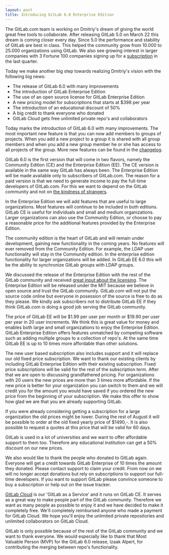 ```yaml
---
layout: post
title: Introducing GitLab 6.0 Enterprise Edition
---
```

The GitLab.com team is working on Dmitriy's dream of giving the world great free tools to collaborate. After releasing GitLab 5.0 on March 22 this dream is coming closer every day. Since 5.0 the performance and stability of GitLab are best in class. This helped the community grow from 10.000 to 25.000 organizations using GitLab. We also see growing interest in larger companies with 3 Fortune 100 companies signing up for a [subscription](/subscription/) in the last quarter.

Today we make another big step towards realizing Dmitriy's vision with the following big news:

- The release of GitLab 6.0 with many improvements
- The introduction of GitLab Enterprise Edition
- The use of an open source license for GitLab Enterprise Edition
- A new pricing model for subscriptions that starts at $398 per year
- The introduction of an educational discount of 50%
- A big credit to thank everyone who donated
- GitLab Cloud gets free unlimited private repo's and collaborators

Today marks the introduction of GitLab 6.0 with many improvements. The most important new feature is that you can now add members to groups of projects. When you add a new project to a group it is shared with all group members and when you add a new group member he or she has access to all projects of the group. More new features can be found in the [changelog](https://github.com/gitlabhq/gitlabhq/blob/master/CHANGELOG).

GitLab 6.0 is the first version that will come in two flavors, namely the Community Edition (CE) and the Enterprise Edition (EE). The CE version is available in the same way GitLab has always been. The Enterprise Edition will be made available only to subscribers of GitLab.com. The reason for a paid version is that we need to generate income to pay the full-time developers of GitLab.com. For this we want to depend on the GitLab community and not on [the kindness of strangers](http://bhorowitz.com/2013/07/16/capital-market-climate-change/).

In the Enterprise Edition we will add features that are useful to large organizations. Most features will continue to be included in both editions. GitLab CE is useful for individuals and small and medium organizations. Larger organizations can also use the Community Edition, or choose to pay a reasonable price for the additional features provided by the Enterprise Edition.

The community edition is the heart of GitLab and will remain under development, gaining new functionality in the coming years. No features will ever removed from the Community Edition. For example, the LDAP user functionality will stay in the Community edition. In the enterprise edition functionality for larger organizations will be added. In GitLab EE 6.0 this will be the ability to synchronize GitLab groups with LDAP groups.

We discussed the release of the Enterprise Edition with the rest of the GitLab community and received [great input about the licensing](/2013/07/22/announcing-gitlab-enterprise-edition). The Enterprise Edition will be released under the MIT because we believe in open source and trust the GitLab community. GitLab.com will not put the source code online but everyone in posession of the source is free to do as they please. We kindly ask subscribers not to distribute GitLab EE if they think GitLab.com is doing a good job serving the GitLab community.

The price of GitLab EE will be $1.99 per user per month or $19.90 per user per year in 20 user increments. We think this is great value for money and enables both large and small organizations to enjoy the Enterprise Edition. GitLab Enterprise Edition offers features unmatched by competing software such as adding multiple groups to a collection of repo's. At the same time GitLab EE is up to 10 times more affordable than other solutions.

The new user based subscription also includes support and it will replace our old fixed price subscription. We want to thank our existing clients by including GitLab Enterprise Edition with their existing subscription. Fixed price subscriptions will be valid for the rest of the subscription term. After that we are open to discussing grandfathered pricing. For organizations with 20 users the new prices are more than 3 times more affordable. If the new price is better for your organization you can switch to them and we will credit you for the amount you would have saved if you ordered the new price from the beginning of your subscription. We make this offer to show how glad we are that you are already supporting GitLab.

If you were already considering getting a subscription for a large organization the old prices might be lower. During the rest of August it will be possible to order at the old fixed yearly price of $1490,-. It is also possible to request a quotes at this price that will be valid for 60 days.

GitLab is used in a lot of universities and we want to offer affordable support to them too. Therefore any educational institution can get a 50% discount on our new prices.

We also would like to thank the people who donated to GitLab again. Everyone will get a credit towards GitLab Enterprise of 10 times the amount they donated. Please contact support to claim your credit. From now on we will no longer accept donations but rely on subscriptions to support our full-time developers. If you want to support GitLab please convince someone to buy a subscription or help out on the issue tracker.

  [GitLab Cloud](/cloud/) is our 'GitLab as a Service' and it runs on GitLab CE. It serves as a great way to make people part of the GitLab community. Therefore we want as many people as possible to enjoy it and we have decided to make it completely free. We'll completely reimbursed anyone who made a payment for GitLab Cloud. We hope you'll enjoy the unlimited private repositories and unlimited collaborators on GitLab Cloud.

GitLab is only possible because of the rest of the GitLab community and we want to thank everyone. We would especially like to thank that Most Valuable Person (MVP) for the GitLab 6.0 release, Izaak Alpert, for contributing the merging between repo's functionality.
